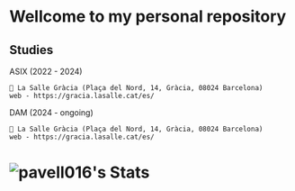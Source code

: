 # Wellcome to my personal repository


## Studies

  ASIX (2022 - 2024)
  
    📍 La Salle Gràcia (Plaça del Nord, 14, Gràcia, 08024 Barcelona)
    web - https://gracia.lasalle.cat/es/

  DAM (2024 - ongoing)
  
    📍 La Salle Gràcia (Plaça del Nord, 14, Gràcia, 08024 Barcelona)
    web - https://gracia.lasalle.cat/es/  

<!-- LANGS:START -->

<!-- LANGS:END -->

<!-- DATE:START -->
<!-- DATE:END -->

# ![pavell016's Stats](https://github-readme-stats.vercel.app/api?username=pavell016&theme=vue-dark&show_icons=true&hide_border=false&count_private=true)

<!--
**pavell016/pavell016** is a ✨ _special_ ✨ repository because its `README.md` (this file) appears on your GitHub profile.

Here are some ideas to get you started:

- 🔭 I’m currently working on ...
- 🌱 I’m currently learning ...
- 👯 I’m looking to collaborate on ...
- 🤔 I’m looking for help with ...
- 💬 Ask me about ...
- 📫 How to reach me: ...
- 😄 Pronouns: ...
- ⚡ Fun fact: ...
-->
